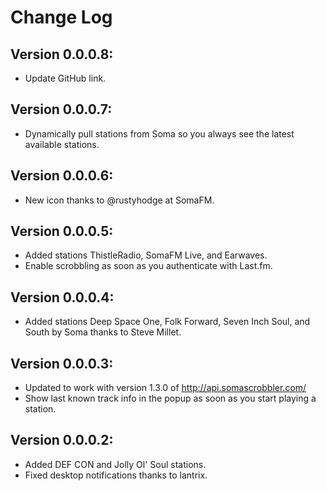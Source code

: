 # Change Log

## Version 0.0.0.8:

- Update GitHub link.

## Version 0.0.0.7:

- Dynamically pull stations from Soma so you always see the latest available stations.

## Version 0.0.0.6:

- New icon thanks to @rustyhodge at SomaFM.

## Version 0.0.0.5:

- Added stations ThistleRadio, SomaFM Live, and Earwaves.
- Enable scrobbling as soon as you authenticate with Last.fm.

## Version 0.0.0.4:

- Added stations Deep Space One, Folk Forward, Seven Inch Soul, and South by Soma thanks to Steve Millet.

## Version 0.0.0.3:

- Updated to work with version 1.3.0 of http://api.somascrobbler.com/
- Show last known track info in the popup as soon as you start playing a station.

## Version 0.0.0.2:

- Added DEF CON and Jolly Ol' Soul stations.
- Fixed desktop notifications thanks to lantrix.
